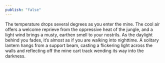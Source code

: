 ```yaml
---
publish: "false"
---
```

The temperature drops several degrees as you enter the mine. The cool air offers a welcome reprieve from the oppressive heat of the jungle, and a light wind brings a musty, earthen smell to your nostrils. As the daylight behind you fades, it’s almost as if you are walking into nighttime. A solitary lantern hangs from a support beam, casting a flickering light across the walls and reflecting off the mine cart track wending its way into the darkness.
